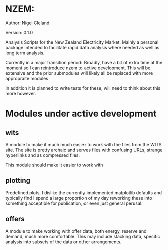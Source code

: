 # NZEM:


Author: Nigel Cleland

Version: 0.1.0

Analysis Scripts for the New Zealand Electricity Market.
Mainly a personal package intended to facilitate rapid data analysis where
needed as well as long term analysis.

Currently in a major transition period:
Broadly, have a bit of extra time at the moment so I can reintroduce nzem to 
active development. This will be extensive and the prior submodules will
likely all be replaced with more appropraite modules

In addition it is planned to write tests for these, will need to think about
this more however.

# Modules under active development

## wits

A module to make it much much easier to work with the files from the WITS site.
The site is pretty archaic and serves files with confusing URLs, strange hyperlinks
and as compressed files.

This module should make it easier to work with

## plotting

Predefined plots, I dislike the currently implemented matplotlib defaults and
typically find I spend a large proportion of my day reworking these into something
acceptible for publication, or even just general perusal.

## offers

A module to make working with offer data, both energy, reserve and demand, much
more comfortable. This may include stacking data, specific analysis into subsets
of the data or other arrangements.

